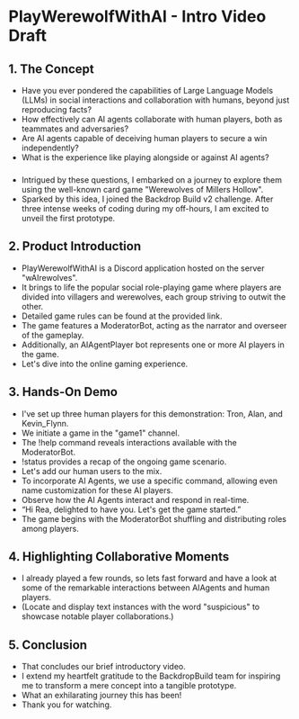 # PlayWerewolfWithAI - Intro Video Draft

## 1. The Concept

- Have you ever pondered the capabilities of Large Language Models (LLMs) in social interactions and collaboration with humans, beyond just reproducing facts?
- How effectively can AI agents collaborate with human players, both as teammates and adversaries?
- Are AI agents capable of deceiving human players to secure a win independently?
- What is the experience like playing alongside or against AI agents?

###

- Intrigued by these questions, I embarked on a journey to explore them using the well-known card game "Werewolves of Millers Hollow".
- Sparked by this idea, I joined the Backdrop Build v2 challenge. After three intense weeks of coding during my off-hours, I am excited to unveil the first prototype.

## 2. Product Introduction

- PlayWerewolfWithAI is a Discord application hosted on the server "wAIrewolves".
- It brings to life the popular social role-playing game where players are divided into villagers and werewolves, each group striving to outwit the other.
- Detailed game rules can be found at the provided link.
- The game features a ModeratorBot, acting as the narrator and overseer of the gameplay.
- Additionally, an AIAgentPlayer bot represents one or more AI players in the game.
- Let's dive into the online gaming experience.

## 3. Hands-On Demo

- I've set up three human players for this demonstration: Tron, Alan, and Kevin_Flynn.
- We initiate a game in the "game1" channel.
- The !help command reveals interactions available with the ModeratorBot.
- !status provides a recap of the ongoing game scenario.
- Let's add our human users to the mix.
- To incorporate AI Agents, we use a specific command, allowing even name customization for these AI players.
- Observe how the AI Agents interact and respond in real-time.
- “Hi Rea, delighted to have you. Let's get the game started.”
- The game begins with the ModeratorBot shuffling and distributing roles among players.

## 4. Highlighting Collaborative Moments
- I already played a few rounds, so lets fast forward and have a look at some of the remarkable interactions between AIAgents and human players.
- (Locate and display text instances with the word "suspicious" to showcase notable player collaborations.)

## 5. Conclusion
- That concludes our brief introductory video.
- I extend my heartfelt gratitude to the BackdropBuild team for inspiring me to transform a mere concept into a tangible prototype.
- What an exhilarating journey this has been!
- Thank you for watching.
